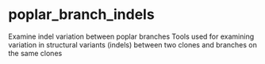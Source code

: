 # poplar_branch_indels
Examine indel variation between poplar branches
Tools used for examining variation in structural variants (indels) between
two clones and branches on the same clones
